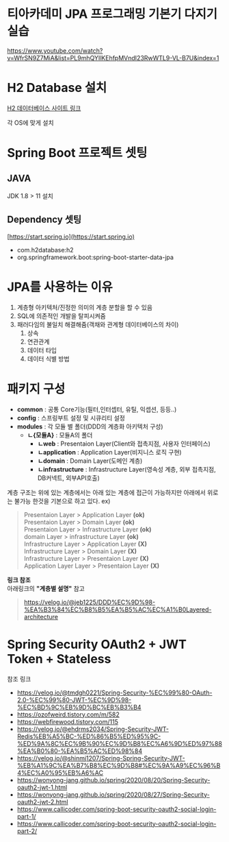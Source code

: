 # 티아카데미 JPA 프로그래밍 기본기 다지기 실습
https://www.youtube.com/watch?v=WfrSN9Z7MiA&list=PL9mhQYIlKEhfpMVndI23RwWTL9-VL-B7U&index=1

# H2 Database 설치

[H2 데이터베이스 사이트 링크](https://h2database.com/html/main.html)

각 OS에 맞게 설치

# Spring Boot 프로젝트 셋팅
## JAVA
JDK 1.8 > 11 설치

## Dependency 셋팅
[https://start.spring.io](https://start.spring.io)
- com.h2database:h2
- org.springframework.boot:spring-boot-starter-data-jpa

# JPA를 사용하는 이유
1. 계층형 아키텍처/진정한 의미의 계층 분할을 할 수 있음
2. SQL에 의존적인 개발을 탈피시켜줌
3. 패러다임의 불일치 해결해줌(객채와 관계형 데이터베이스의 차이)
   1. 상속
   2. 연관관계
   3. 데이터 타입
   4. 데이터 식별 방법

# 패키지 구성

- **common** : 공통 Core기능(필터,인터셉터, 유틸, 익셉션, 등등..)
- **config** : 스프링부트 설정 및 시큐리티 설정
- **modules** : 각 모듈 별 폴더(DDD의 계층화 아키텍처 구성)
  - **ㄴ{모듈A}** : 모듈A의 폴더
    - **ㄴweb** : Presentaion Layer(Client와 접촉지점, 사용자 인터페이스)
    - **ㄴapplication** : Application Layer(비지니스 로직 구현)
    - **ㄴdomain** : Domain Layer(도메인 계층)
    - **ㄴinfrastructure** : Infrastructure Layer(영속성 계층, 외부 접촉지점, DB커넥트, 외부API호출)

 
계층 구조는 위에 있는 계층에서는 아래 있는 계층에 접근이 가능하지만 
아래에서 위로는 불가능 한것을 기본으로 하고 있다.
ex)
> Presentaion Layer > Application Layer **(ok)**  
> Presentaion Layer > Domain Layer **(ok)**  
> Presentaion Layer > Infrastructure Layer **(ok)**  
> domain Layer > infrastructure Layer **(ok)**  
> Infrastructure Layer > Application Layer **(X)**  
> Infrastructure Layer > Domain Layer **(X)**  
> Infrastructure Layer > Presentaion Layer **(X)**  
> Application Layer Layer > Presentaion Layer **(X)**  

**링크 참조**  
아래링크의 **"계층별 설명"** 참고
> https://velog.io/@jeb1225/DDD%EC%9D%98-%EA%B3%84%EC%B8%B5%EA%B5%AC%EC%A1%B0Layered-architecture

# Spring Security OAuth2 + JWT Token + Stateless
참조 링크
- https://velog.io/@tmdgh0221/Spring-Security-%EC%99%80-OAuth-2.0-%EC%99%80-JWT-%EC%9D%98-%EC%BD%9C%EB%9D%BC%EB%B3%B4
- https://ozofweird.tistory.com/m/582
- https://webfirewood.tistory.com/115
- https://velog.io/@ehdrms2034/Spring-Security-JWT-Redis%EB%A5%BC-%ED%86%B5%ED%95%9C-%ED%9A%8C%EC%9B%90%EC%9D%B8%EC%A6%9D%ED%97%88%EA%B0%80-%EA%B5%AC%ED%98%84
- https://velog.io/@shinmj1207/Spring-Spring-Security-JWT-%EB%A1%9C%EA%B7%B8%EC%9D%B8#%EC%9A%A9%EC%96%B4%EC%A0%95%EB%A6%AC
- https://wonyong-jang.github.io/spring/2020/08/20/Spring-Security-oauth2-jwt-1.html
- https://wonyong-jang.github.io/spring/2020/08/27/Spring-Security-oauth2-jwt-2.html
- https://www.callicoder.com/spring-boot-security-oauth2-social-login-part-1/
- https://www.callicoder.com/spring-boot-security-oauth2-social-login-part-2/